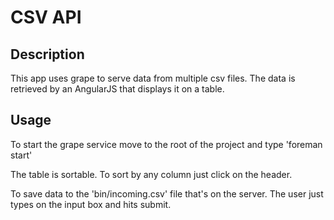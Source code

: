 CSV API
===
Description
---
This app uses grape to serve data from multiple csv files.
The data is retrieved by an AngularJS that displays it on a table.

Usage
---
To start the grape service move to the root of the project and type
'foreman start'

The table is sortable. To sort by any column just click on the header.

To save data to the 'bin/incoming.csv' file that's on the server. The
user just types on the input box and hits submit.
